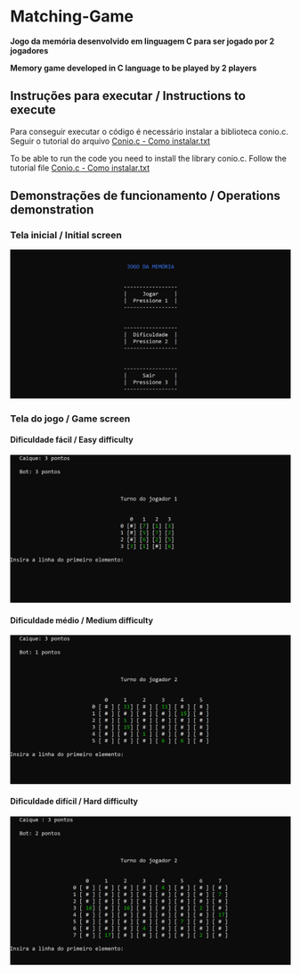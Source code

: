 # Matching-Game

**Jogo da memória desenvolvido em linguagem C para ser jogado por 2 jogadores**

**Memory game developed in C language to be played by 2 players**

## Instruções para executar / Instructions to execute
Para conseguir executar o código é necessário instalar a biblioteca conio.c. Seguir o tutorial do arquivo [Conio.c - Como instalar.txt](Conio.c-library/Conio.c_Como_Instalar.txt) 

To be able to run the code you need to install the library conio.c. Follow the tutorial file [Conio.c - Como instalar.txt](Conio.c-library/Conio.c_Como_Instalar.txt)

## Demonstrações de funcionamento / Operations demonstration
### Tela inicial / Initial screen

![Tela inicial](Images/Tela_inicial.png)

### Tela do jogo / Game screen

#### Dificuldade fácil / Easy difficulty
![Tela de jogo fácil](Images/tela_jogo_1.png)

#### Dificuldade médio / Medium difficulty
![Tela de jogo médio](Images/tela_jogo_2.png)

#### Dificuldade difícil / Hard difficulty
![Tela de jogo difícil](Images/tela_jogo_3.png)


      


